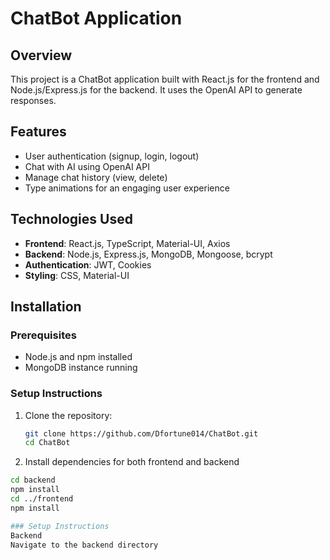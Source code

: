 # ChatBot Application

## Overview
This project is a ChatBot application built with React.js for the frontend and Node.js/Express.js for the backend. It uses the OpenAI API to generate responses.

## Features
- User authentication (signup, login, logout)
- Chat with AI using OpenAI API
- Manage chat history (view, delete)
- Type animations for an engaging user experience

## Technologies Used
- **Frontend**: React.js, TypeScript, Material-UI, Axios
- **Backend**: Node.js, Express.js, MongoDB, Mongoose, bcrypt
- **Authentication**: JWT, Cookies
- **Styling**: CSS, Material-UI

## Installation

### Prerequisites
- Node.js and npm installed
- MongoDB instance running

### Setup Instructions
1. Clone the repository:
   ```bash
   git clone https://github.com/Dfortune014/ChatBot.git
   cd ChatBot
2. Install dependencies for both frontend and backend
```bash
cd backend
npm install
cd ../frontend
npm install

### Setup Instructions
Backend
Navigate to the backend directory
